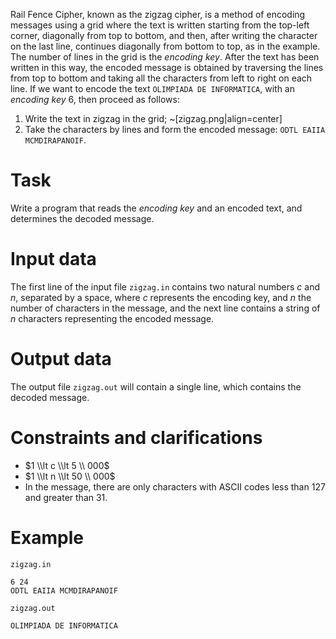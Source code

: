 
Rail Fence Cipher, known as the zigzag cipher, is a method of encoding messages using a grid where the text is written starting from the top-left corner, diagonally from top to bottom, and then, after writing the character on the last line, continues diagonally from bottom to top, as in the example. The number of lines in the grid is the *encoding key*. After the text has been written in this way, the encoded message is obtained by traversing the lines from top to bottom and taking all the characters from left to right on each line.
If we want to encode the text `OLIMPIADA DE INFORMATICA`, with an *encoding key* $6$, then proceed as follows:
1. Write the text in zigzag in the grid;
~[zigzag.png|align=center]
2. Take the characters by lines and form the encoded message: `ODTL EAIIA MCMDIRAPANOIF`.

# Task

Write a program that reads the *encoding key* and an encoded text, and determines the decoded message.

# Input data

The first line of the input file `zigzag.in` contains two natural numbers $c$ and $n$, separated by a space, where $c$ represents the encoding key, and $n$ the number of characters in the message, and the next line contains a string of $n$ characters representing the encoded message.

# Output data

The output file `zigzag.out` will contain a single line, which contains the decoded message.

# Constraints and clarifications

* $1 \\lt c \\lt 5 \\ 000$
* $1 \\lt n \\lt 50 \\ 000$
* In the message, there are only characters with ASCII codes less than $127$ and greater than $31$.

# Example

`zigzag.in`
```
6 24
ODTL EAIIA MCMDIRAPANOIF
```

`zigzag.out`
```
OLIMPIADA DE INFORMATICA
```
